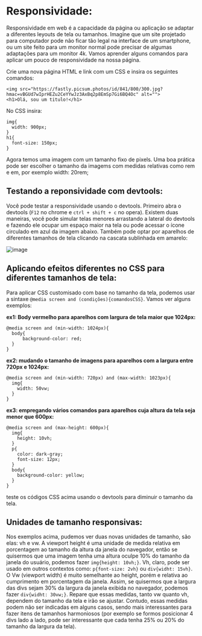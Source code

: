 # Responsividade:

Responsividade em web é a capacidade da página ou aplicação se adaptar a diferentes leyouts de tela ou tamanhos. Imagine que um site projetado para computador pode não ficar tão legal na interface de um smartphone, ou um site feito para um monitor normal pode precisar de algumas adaptações para um monitor 4k. Vamos aprender alguns comandos para aplicar um pouco de responsividade na nossa página.

Crie uma nova página HTML e link com um CSS e insira os seguintes comandos:
```
<img src="https://fastly.picsum.photos/id/841/800/300.jpg?hmac=vBGUd7wIprHEZu2CeYYwJz3AxBq2p8EmSp7Gi6BQ4Oc" alt="">
<h1>Olá, sou um titulo!</h1>
```

No CSS insira: 
```
img{
  width: 900px;
}
h1{
  font-size: 150px;
}
```
Agora temos uma imagem com um tamanho fixo de pixels. Uma boa prática pode ser escolher o tamanho da imagems com medidas relativas como rem e em, por exemplo width: 20rem; 

## Testando a reponsividade com devtools:

Você pode testar a responsividade usando o devtools. Primeiro abra o devtools (`F12` no chrome e `ctrl + shift + c` no opera). Existem duas maneiras, você pode simular telas menores arrastando a lateral do devtools e fazendo ele ocupar um espaço maior na tela ou pode acessar o ícone circulado em azul da imagem abaixo. Também pode optar por aparelhos de diferentes tamanhos de tela clicando na cascata sublinhada em amarelo:

![image](https://github.com/Johnvasc/GTi_Capacitacao/assets/39773960/7f5dc3f3-0193-4a1b-a440-52f7fc227898)

## Aplicando efeitos diferentes no CSS para diferentes tamanhos de tela:

Para aplicar CSS customisado com base no tamanho da tela, podemos usar a sintaxe `@media screen and (condições){comandosCSS}`. Vamos ver alguns exemplos:

**ex1: Body vermelho para aparelhos com largura de tela maior que 1024px:**
```
@media screen and (min-width: 1024px){
  body{
      background-color: red;
  }
}
```

**ex2: mudando o tamanho de imagens para aparelhos com a largura entre 720px e 1024px:**
```
@media screen and (min-width: 720px) and (max-width: 1023px){
  img{
    width: 50vw;
  }
}
```

**ex3: empregando vários comandos para aparelhos cuja altura da tela seja menor que 600px:**
```
@media screen and (max-height: 600px){
  img{
    height: 10vh;
  }
  p{
    color: dark-gray;
    font-size: 12px;
  }
  body{
    background-color: yellow;
  }
}
```
teste os códigos CSS acima usando o devtools para diminuir o tamanho da tela.

## Unidades de tamanho responsivas:

Nos exemplos acima, pudemos ver duas novas unidades de tamanho, são elas: vh e vw. A viewport height é uma unidade de medida relativa em porcentagem ao tamanho da altura da janela do navegador, então se quisermos que uma imagem tenha uma altura oculpe 10% do tamanho da janela do usuário, podemos fazer `img{height: 10vh;}`. Vh, claro, pode ser usado em outros contextos como: `p{font-size: 2vh}` ou `div{widht: 15vh}`. O Vw (viewport width) é muito semelhante ao height, porém e relativa ao cumprimento em porcentagem da janela. Assim, se quisermos que a largura das divs sejam 30% da largura da janela exibida no navegador, podemos fazer `div{widht: 30vw;}`. Repare que essas medidas, tanto vw quanto vh, dependem do tamanho da tela e irão se ajustar. Contudo, essas medidas podem não ser indicadas em alguns casos, sendo mais interessantes para fazer itens de tamanhos harmoniosos (por exemplo se formos posicionar 4 divs lado a lado, pode ser interessante que cada tenha 25% ou 20% do tamanho da largura da tela).



